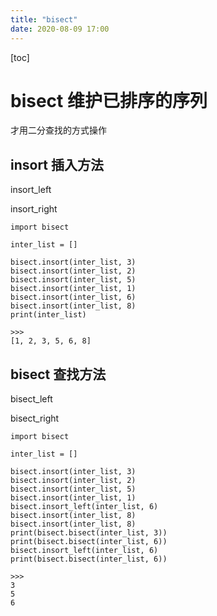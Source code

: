 ```yaml
---
title: "bisect"
date: 2020-08-09 17:00
---
```

[toc]



# bisect 维护已排序的序列

才用二分查找的方式操作

## insort 插入方法

insort_left

insort_right

```
import bisect

inter_list = []

bisect.insort(inter_list, 3)
bisect.insort(inter_list, 2)
bisect.insort(inter_list, 5)
bisect.insort(inter_list, 1)
bisect.insort(inter_list, 6)
bisect.insort(inter_list, 8)
print(inter_list)

>>>
[1, 2, 3, 5, 6, 8]
```



## bisect 查找方法

bisect_left

bisect_right

```
import bisect

inter_list = []

bisect.insort(inter_list, 3)
bisect.insort(inter_list, 2)
bisect.insort(inter_list, 5)
bisect.insort(inter_list, 1)
bisect.insort_left(inter_list, 6)
bisect.insort(inter_list, 8)
bisect.insort(inter_list, 8)
print(bisect.bisect(inter_list, 3))
print(bisect.bisect(inter_list, 6))
bisect.insort_left(inter_list, 6)
print(bisect.bisect(inter_list, 6))

>>>
3
5
6
```





